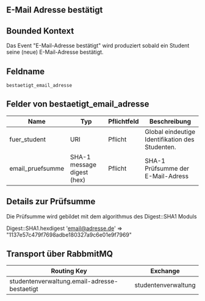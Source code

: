 ## E-Mail Adresse bestätigt

## Bounded Kontext

Das Event "E-Mail-Adresse bestätigt" wird produziert sobald ein Student seine (neue) E-Mail-Adresse bestätigt.

## Feldname

`bestaetigt_email_adresse`

## Felder von bestaetigt_email_adresse

| Name | Typ  | Pflichtfeld  | Beschreibung  |
|---|---|---|---|
| fuer_student | URI | Pflicht  | Global eindeutige Identifikation des Studenten. |
| email_pruefsumme | SHA-1 message digest (hex) | Pflicht  | SHA-1 Prüfsumme der E-Mail-Adress |

## Details zur Prüfsumme

Die Prüfsumme wird gebildet mit dem algorithmus des Digest::SHA1 Moduls

Digest::SHA1.hexdigest 'email@adresse.de'
=> "1137e57c479f7698adbe180327a9c6e01e9f7969"

## Transport über RabbmitMQ

| Routing Key  | Exchange  |
|---|---|
| studentenverwaltung.email-adresse-bestaetigt | studentenverwaltung  |
